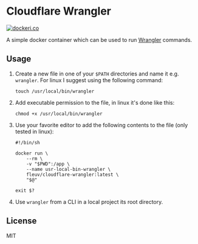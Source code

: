 # Cloudflare Wrangler

[![dockeri.co](https://dockeri.co/image/fleuv/cloudflare-wrangler)](https://hub.docker.com/r/fleuv/cloudflare-wrangler)

A simple docker container which can be used to run [Wrangler](https://github.com/cloudflare/wrangler) commands.

## Usage

1. Create a new file in one of your `$PATH` directories and name it e.g. `wrangler`. For linux I suggest using the following command:

   ```
   touch /usr/local/bin/wrangler
   ```

2. Add executable permission to the file, in linux it's done like this:

   ```
   chmod +x /usr/local/bin/wrangler
   ```

3. Use your favorite editor to add the following contents to the file (only tested in linux):

   ```
   #!/bin/sh

   docker run \
       --rm \
       -v "$PWD":/app \
       --name usr-local-bin-wrangler \
       fleuv/cloudflare-wrangler:latest \
       "$@"

   exit $?
   ```

4. Use `wrangler` from a CLI in a local project its root directory.

## License

MIT
